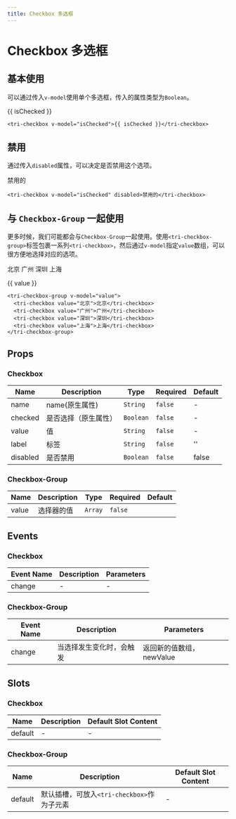 ```yaml
---
title: Checkbox 多选框
---
```


<script>
export default {
  data() {
    return {
      isChecked: false,
      value: ['广州', '上海']
    }
  },
}
</script>

# Checkbox 多选框

## 基本使用

可以通过传入`v-model`使用单个多选框，传入的属性类型为`Boolean`。

<tri-checkbox v-model="isChecked">{{ isChecked }}</tri-checkbox>

```vue
<tri-checkbox v-model="isChecked">{{ isChecked }}</tri-checkbox>
```

## 禁用

通过传入`disabled`属性，可以决定是否禁用这个选项。

<tri-checkbox v-model="isChecked" disabled>禁用的</tri-checkbox>

```vue
<tri-checkbox v-model="isChecked" disabled>禁用的</tri-checkbox>
```

## 与 `Checkbox-Group` 一起使用

更多时候，我们可能都会与`Checkbox-Group`一起使用。使用`<tri-checkbox-group>`标签包裹一系列`<tri-checkbox>`，然后通过`v-model`指定`value`数组，可以很方便地选择对应的选项。

<tri-checkbox-group v-model="value">
  <tri-checkbox value="北京">北京</tri-checkbox>
  <tri-checkbox value="广州">广州</tri-checkbox>
  <tri-checkbox value="深圳">深圳</tri-checkbox>
  <tri-checkbox value="上海">上海</tri-checkbox>
</tri-checkbox-group>
<p>{{ value }}</p>

```vue
<tri-checkbox-group v-model="value">
  <tri-checkbox value="北京">北京</tri-checkbox>
  <tri-checkbox value="广州">广州</tri-checkbox>
  <tri-checkbox value="深圳">深圳</tri-checkbox>
  <tri-checkbox value="上海">上海</tri-checkbox>
</tri-checkbox-group>
```

## Props

### Checkbox
|Name|Description|Type|Required|Default|
|---|---|---|---|---|
|name|name(原生属性)|`String`|`false`|-|
|checked|是否选择（原生属性）|`Boolean`|`false`|-|
|value|值|`String`|`false`|-|
|label|标签|`String`|`false`|''|
|disabled|是否禁用|`Boolean`|`false`|false|

### Checkbox-Group
|Name|Description|Type|Required|Default|
|---|---|---|---|---|
|value|选择器的值|`Array`|`false`||

## Events

### Checkbox
|Event Name|Description|Parameters|
|---|---|---|
|change|-|-|

### Checkbox-Group
|Event Name|Description|Parameters|
|---|---|---|
|change|当选择发生变化时，会触发|返回新的值数组，newValue|

## Slots

### Checkbox
|Name|Description|Default Slot Content|
|---|---|---|
|default|-|-|

### Checkbox-Group
|Name|Description|Default Slot Content|
|---|---|---|
|default|默认插槽，可放入`<tri-checkbox>`作为子元素|-|
